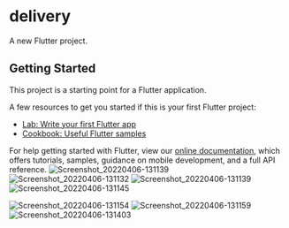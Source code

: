 # delivery

A new Flutter project.

## Getting Started

This project is a starting point for a Flutter application.

A few resources to get you started if this is your first Flutter project:

- [Lab: Write your first Flutter app](https://flutter.dev/docs/get-started/codelab)
- [Cookbook: Useful Flutter samples](https://flutter.dev/docs/cookbook)

For help getting started with Flutter, view our
[online documentation](https://flutter.dev/docs), which offers tutorials,
samples, guidance on mobile development, and a full API reference.
![Screenshot_20220406-131139](https://user-images.githubusercontent.com/86559623/162197447-0ebaecbf-7b74-469b-8804-f348371f7985.png)
![Screenshot_20220406-131132](https://user-images.githubusercontent.com/86559623/162197835-06eb3664-63df-4164-aa50-3ac373f9be31.png)
![Screenshot_20220406-131139](https://user-images.githubusercontent.com/86559623/162197880-5d0109ad-649d-49fc-82cb-4dbda073408e.png)
![Screenshot_20220406-131145](https://user-images.githubusercontent.com/86559623/162197896-589249d2-5338-41c1-bd6f-f3f5ce4514a5.png)

![Screenshot_20220406-131154](https://user-images.githubusercontent.com/86559623/162197953-d2d31d96-d1c5-4fd8-b175-f71083b506d8.png)
![Screenshot_20220406-131159](https://user-images.githubusercontent.com/86559623/162197970-345c3e95-f5f3-44f1-87fd-d55a65518e03.png)
![Screenshot_20220406-131403](https://user-images.githubusercontent.com/86559623/162198005-d8760f1d-ed02-45e4-a000-9246cbfd6186.png)

